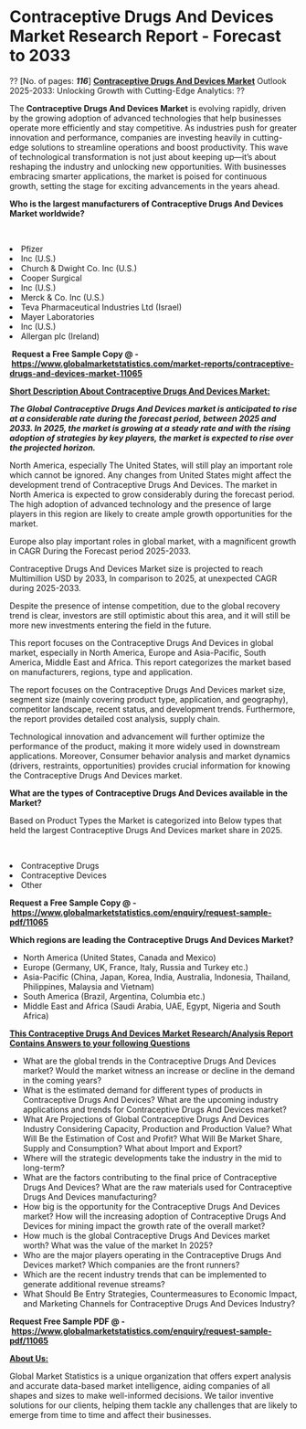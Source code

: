 <H1>Contraceptive Drugs And Devices Market Research Report - Forecast to 2033</H1><p>?? [No. of pages:&nbsp;<strong><em>116</em></strong>]&nbsp;<strong><a href="https://www.globalmarketstatistics.com/market-reports/contraceptive-drugs-and-devices-market-11065">Contraceptive Drugs And Devices&nbsp;Market</a></strong>&nbsp;Outlook 2025-2033: Unlocking Growth with Cutting-Edge Analytics: ??</p><p>The <strong>Contraceptive Drugs And Devices Market</strong> is evolving rapidly, driven by the growing adoption of advanced technologies that help businesses operate more efficiently and stay competitive. As industries push for greater innovation and performance, companies are investing heavily in cutting-edge solutions to streamline operations and boost productivity. This wave of technological transformation is not just about keeping up&mdash;it&rsquo;s about reshaping the industry and unlocking new opportunities. With businesses embracing smarter applications, the market is poised for continuous growth, setting the stage for exciting advancements in the years ahead.</p><p><strong>Who is the largest manufacturers of Contraceptive Drugs And Devices Market worldwide?</strong></p><p>&nbsp;<li>Pfizer<li> Inc (U.S.)<li>Church & Dwight Co. Inc (U.S.)<li>Cooper Surgical<li> Inc (U.S.)<li>Merck & Co. Inc (U.S.)<li>Teva Pharmaceutical Industries Ltd (Israel)<li>Mayer Laboratories<li> Inc (U.S.)<li>Allergan plc (Ireland)</p><p>&nbsp;<strong>Request a Free Sample Copy @ -&nbsp;<a href="https://www.globalmarketstatistics.com/market-reports/contraceptive-drugs-and-devices-market-11065">https://www.globalmarketstatistics.com/market-reports/contraceptive-drugs-and-devices-market-11065</a></strong></p><p><strong><u>Short Description About Contraceptive Drugs And Devices Market:</u></strong></p><p><strong><em>The Global Contraceptive Drugs And Devices market is anticipated to rise at a considerable rate during the forecast period, between 2025 and 2033. In 2025, the market is growing at a steady rate and with the rising adoption of strategies by key players, the market is expected to rise over the projected horizon.</em></strong></p><p>North America, especially The United States, will still play an important role which cannot be ignored. Any changes from United States might affect the development trend of Contraceptive Drugs And Devices. The market in North America is expected to grow considerably during the forecast period. The high adoption of advanced technology and the presence of large players in this region are likely to create ample growth opportunities for the market.</p><p>Europe also play important roles in global market, with a magnificent growth in CAGR During the Forecast period 2025-2033.</p><p>Contraceptive Drugs And Devices Market size is projected to reach Multimillion USD by 2033, In comparison to 2025, at unexpected CAGR during 2025-2033.</p><p>Despite the presence of intense competition, due to the global recovery trend is clear, investors are still optimistic about this area, and it will still be more new investments entering the field in the future.</p><p>This report focuses on the Contraceptive Drugs And Devices in global market, especially in North America, Europe and Asia-Pacific, South America, Middle East and Africa. This report categorizes the market based on manufacturers, regions, type and application.</p><p>The report focuses on the Contraceptive Drugs And Devices market size, segment size (mainly covering product type, application, and geography), competitor landscape, recent status, and development trends. Furthermore, the report provides detailed cost analysis, supply chain.</p><p>Technological innovation and advancement will further optimize the performance of the product, making it more widely used in downstream applications. Moreover, Consumer behavior analysis and market dynamics (drivers, restraints, opportunities) provides crucial information for knowing the Contraceptive Drugs And Devices market.</p><p><strong>What are the types of Contraceptive Drugs And Devices available in the Market?</strong></p><p>Based on Product Types the Market is categorized into Below types that held the largest Contraceptive Drugs And Devices market share in 2025.</p><p>&nbsp;<li>Contraceptive Drugs<li> Contraceptive Devices<li> Other&nbsp;</p><p><strong>Request a Free Sample Copy @ -&nbsp;<a href="https://www.globalmarketstatistics.com/enquiry/request-sample-pdf/11065">https://www.globalmarketstatistics.com/enquiry/request-sample-pdf/11065</a></strong></p><p><strong>Which regions are leading the Contraceptive Drugs And Devices Market?</strong></p><ul><li>North America (United States, Canada and Mexico)</li><li>Europe (Germany, UK, France, Italy, Russia and Turkey etc.)</li><li>Asia-Pacific (China, Japan, Korea, India, Australia, Indonesia, Thailand, Philippines, Malaysia and Vietnam)</li><li>South America (Brazil, Argentina, Columbia etc.)</li><li>Middle East and Africa (Saudi Arabia, UAE, Egypt, Nigeria and South Africa)</li></ul><p><strong><u>This Contraceptive Drugs And Devices Market Research/Analysis Report Contains Answers to your following Questions</u></strong></p><ul><li>What are the global trends in the Contraceptive Drugs And Devices market? Would the market witness an increase or decline in the demand in the coming years?</li><li>What is the estimated demand for different types of products in Contraceptive Drugs And Devices? What are the upcoming industry applications and trends for Contraceptive Drugs And Devices market?</li><li>What Are Projections of Global Contraceptive Drugs And Devices Industry Considering Capacity, Production and Production Value? What Will Be the Estimation of Cost and Profit? What Will Be Market Share, Supply and Consumption? What about Import and Export?</li><li>Where will the strategic developments take the industry in the mid to long-term?</li><li>What are the factors contributing to the final price of Contraceptive Drugs And Devices? What are the raw materials used for Contraceptive Drugs And Devices manufacturing?</li><li>How big is the opportunity for the Contraceptive Drugs And Devices market? How will the increasing adoption of Contraceptive Drugs And Devices for mining impact the growth rate of the overall market?</li><li>How much is the global Contraceptive Drugs And Devices market worth? What was the value of the market In 2025?</li><li>Who are the major players operating in the Contraceptive Drugs And Devices market? Which companies are the front runners?</li><li>Which are the recent industry trends that can be implemented to generate additional revenue streams?</li><li>What Should Be Entry Strategies, Countermeasures to Economic Impact, and Marketing Channels for Contraceptive Drugs And Devices Industry?</li></ul><p><strong>Request Free Sample PDF @ -&nbsp;<a href="https://www.globalmarketstatistics.com/enquiry/request-sample-pdf/11065">https://www.globalmarketstatistics.com/enquiry/request-sample-pdf/11065</a></strong></p><p><strong><u>About Us:</u></strong></p><p>Global Market Statistics&nbsp;is a unique organization that offers expert analysis and accurate data-based market intelligence, aiding companies of all shapes and sizes to make well-informed decisions. We tailor inventive solutions for our clients, helping them tackle any challenges that are likely to emerge from time to time and affect their businesses.</p>
